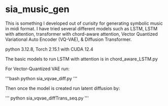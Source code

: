 # sia_music_gen

This is something I developed out of curisity for generating symbolic music in midi format. I have tried several different models such as LSTM, LSTM with attention, transformer with chord-aware attention, Vector Quantized Variational Auto Encoder (VQ-VAE), & Diffusion Transformer.


python 3.12.8, Torch 2.15.1 with CUDA 12.4

The basic models to run LSTM with attention is in chord_aware_LSTM.py

For Vector-Quantized VAE run:

'''bash
python sia_vqvae_diff.py
'''

Then once the model is created run latent diffusion by:

'''
python sia_vqvae_diffTrans_seq.py
'''
